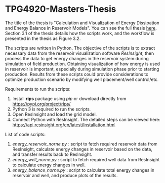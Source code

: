 # TPG4920-Masters-Thesis
The title of the thesis is "Calculation and Visualization of Energy Dissipation and Energy Balance in Reservoir Models". You can see the full thesis [here](https://github.com/fdlberylian/TPG4920-Masters-Thesis/blob/master/Master's%20Thesis%20-%20Fadhil%20Berylian.pdf). Section 3.1 of the thesis details how the scripts work, and the workflow is presented in the thesis as Figure 3.2.

The scripts are written in Python. The objective of the scripts is to extract necessary data from the reservoir visualization software *ResInsight*, then process the data to get energy changes in the reservoir system during simulation of field production. Obtaining visualization of how energy is used in reservoir is important, especially during simulation phase prior to starting production. Results from these scripts could provide considerations to optimize production scenario by modifying well placement/well control/etc.

Requirements to run the scripts:
1) Install **rips** package using *pip* or download directly from https://pypi.org/project/rips/
2) Python 3 is required to run the scripts.
3) Open ResInsight and load the grid model.
4) Connect Python with ResInsight. The detailed steps can be viewed here: https://api.resinsight.org/en/latest/Installation.html

List of code scripts:
1) *energy_reservoir_norne.py* : script to fetch required reservoir data from ResInsight, calculate energy changes in reservoir based on the data, and transfer results back to ResInsight.
2) *energy_well_norne.py* : script to fetch required well data from ResInsight to calculate energy changes in well.
3) *energy_balance_norne.py* : script to calculate total energy changes in reservoir and well, and produce plots of the results.
